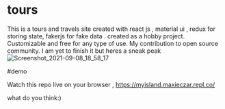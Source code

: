 # tours
This is a tours and travels site created with react js , material ui , redux  for storing state, fakerjs for fake data . created  as a hobby project. Customizable and free  for any type of use.  My contribution to open source  community.
I am yet to finish it but heres a sneak peak![Screenshot_2021-09-08_18_58_17](https://user-images.githubusercontent.com/41311815/132604829-2ce6d84d-5abe-4416-97d1-04e446a66e8f.png)

#demo

Watch this repo live on your browser , 
https://myisland.maxieczar.repl.co/

what do you think:)
